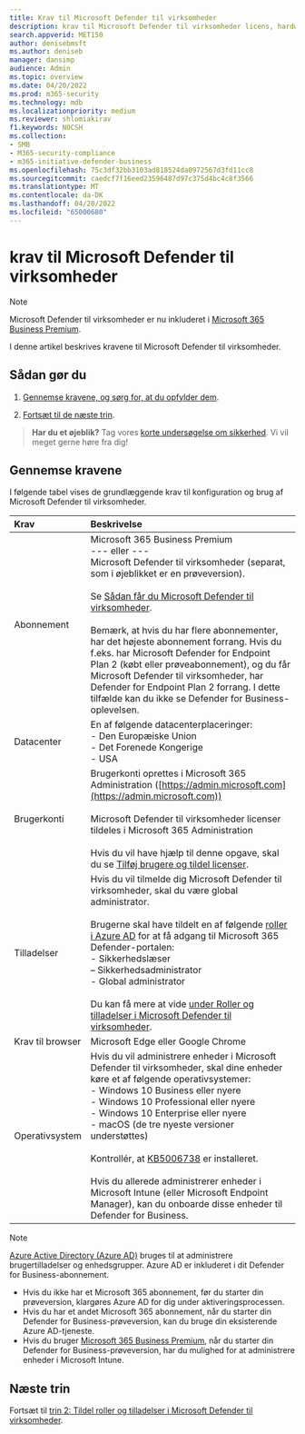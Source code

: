 ```yaml
---
title: Krav til Microsoft Defender til virksomheder
description: krav til Microsoft Defender til virksomheder licens, hardware og software
search.appverid: MET150
author: denisebmsft
ms.author: deniseb
manager: dansimp
audience: Admin
ms.topic: overview
ms.date: 04/20/2022
ms.prod: m365-security
ms.technology: mdb
ms.localizationpriority: medium
ms.reviewer: shlomiakirav
f1.keywords: NOCSH
ms.collection:
- SMB
- M365-security-compliance
- m365-initiative-defender-business
ms.openlocfilehash: 75c3df32bb3103ad818524da0972567d3fd11cc8
ms.sourcegitcommit: caedcf7f16eed23596487d97c375d4bc4c8f3566
ms.translationtype: MT
ms.contentlocale: da-DK
ms.lasthandoff: 04/20/2022
ms.locfileid: "65000680"
---
```

# <a name="microsoft-defender-for-business-requirements"></a>krav til Microsoft Defender til virksomheder

> [!NOTE]
> Microsoft Defender til virksomheder er nu inkluderet i [Microsoft 365 Business Premium](../../business-premium/index.md). 

I denne artikel beskrives kravene til Microsoft Defender til virksomheder.

## <a name="what-to-do"></a>Sådan gør du

1. [Gennemse kravene, og sørg for, at du opfylder dem](#review-the-requirements).

2. [Fortsæt til de næste trin](#next-steps).

>
> **Har du et øjeblik?**
> Tag vores <a href="https://microsoft.qualtrics.com/jfe/form/SV_0JPjTPHGEWTQr4y" target="_blank">korte undersøgelse om sikkerhed</a>. Vi vil meget gerne høre fra dig!
>

## <a name="review-the-requirements"></a>Gennemse kravene

I følgende tabel vises de grundlæggende krav til konfiguration og brug af Microsoft Defender til virksomheder.

| Krav | Beskrivelse |
|:---|:---|
| Abonnement | Microsoft 365 Business Premium <br/>--- eller ---<br/>Microsoft Defender til virksomheder (separat, som i øjeblikket er en prøveversion). <br/><br/> Se [Sådan får du Microsoft Defender til virksomheder](get-defender-business.md).<br/><br/>Bemærk, at hvis du har flere abonnementer, har det højeste abonnement forrang. Hvis du f.eks. har Microsoft Defender for Endpoint Plan 2 (købt eller prøveabonnement), og du får Microsoft Defender til virksomheder, har Defender for Endpoint Plan 2 forrang. I dette tilfælde kan du ikke se Defender for Business-oplevelsen.  |
| Datacenter | En af følgende datacenterplaceringer: <br/>- Den Europæiske Union <br/>- Det Forenede Kongerige <br/>- USA |
| Brugerkonti | Brugerkonti oprettes i Microsoft 365 Administration ([https://admin.microsoft.com](https://admin.microsoft.com))<br/><br/>Microsoft Defender til virksomheder licenser tildeles i Microsoft 365 Administration<br/><br/>Hvis du vil have hjælp til denne opgave, skal du se [Tilføj brugere og tildel licenser](mdb-add-users.md). |
| Tilladelser  | Hvis du vil tilmelde dig Microsoft Defender til virksomheder, skal du være global administrator.<br/><br/>Brugerne skal have tildelt en af følgende [roller i Azure AD](mdb-roles-permissions.md) for at få adgang til Microsoft 365 Defender-portalen: <br/>- Sikkerhedslæser<br/>– Sikkerhedsadministrator<br/>- Global administrator<br/><br/>Du kan få mere at vide [under Roller og tilladelser i Microsoft Defender til virksomheder](mdb-roles-permissions.md). |
| Krav til browser | Microsoft Edge eller Google Chrome |
| Operativsystem | Hvis du vil administrere enheder i Microsoft Defender til virksomheder, skal dine enheder køre et af følgende operativsystemer: <br/>- Windows 10 Business eller nyere <br/>- Windows 10 Professional eller nyere <br/>- Windows 10 Enterprise eller nyere <br/>- macOS (de tre nyeste versioner understøttes)<br/><br/>Kontrollér, at [KB5006738](https://support.microsoft.com/topic/october-26-2021-kb5006738-os-builds-19041-1320-19042-1320-and-19043-1320-preview-ccbce6bf-ae00-4e66-9789-ce8e7ea35541) er installeret. <br/><br/>Hvis du allerede administrerer enheder i Microsoft Intune (eller Microsoft Endpoint Manager), kan du onboarde disse enheder til Defender for Business. |

> [!NOTE]
> [Azure Active Directory (Azure AD)](/azure/active-directory/fundamentals/active-directory-whatis) bruges til at administrere brugertilladelser og enhedsgrupper. Azure AD er inkluderet i dit Defender for Business-abonnement. 
> - Hvis du ikke har et Microsoft 365 abonnement, før du starter din prøveversion, klargøres Azure AD for dig under aktiveringsprocessen. 
> - Hvis du har et andet Microsoft 365 abonnement, når du starter din Defender for Business-prøveversion, kan du bruge din eksisterende Azure AD-tjeneste. 
> - Hvis du bruger [Microsoft 365 Business Premium](../../business/index.yml), når du starter din Defender for Business-prøveversion, har du mulighed for at administrere enheder i Microsoft Intune. 

## <a name="next-steps"></a>Næste trin

Fortsæt til [trin 2: Tildel roller og tilladelser i Microsoft Defender til virksomheder](mdb-roles-permissions.md).
 